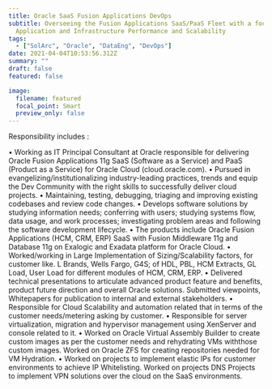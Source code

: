 ```yaml
---
title: Oracle SaaS Fusion Applications DevOps
subtitle: Overseeing the Fusion Applications SaaS/PaaS Fleet with a focus on
  Application and Infrastructure Performance and Scalability
tags:
  - ["SolArc", "Oracle", "DataEng", "DevOps"]   
date: 2021-04-04T10:53:56.312Z
summary: ""
draft: false
featured: false

image:
  filename: featured
  focal_point: Smart
  preview_only: false
---
```

Responsibility includes :

•	Working as IT Principal Consultant at Oracle responsible for delivering Oracle Fusion Applications 11g SaaS (Software as a Service) and PaaS (Product as a Service) for Oracle Cloud (cloud.oracle.com).
•	Pursued in evangelizing/institutionalizing industry-leading practices, trends and equip the Dev Community with the right skills to successfully deliver cloud projects.
•	Maintaining, testing, debugging, triaging and improving existing codebases and review code changes.
•	Develops software solutions by studying information needs; conferring with users; studying systems flow, data usage, and work processes; investigating problem areas and following the software development lifecycle.
•	The products include Oracle Fusion Applications (HCM, CRM, ERP) SaaS with Fusion Middleware 11g and Database 11g on Exalogic and Exadata platform for Oracle Cloud.
•	Worked/working in Large Implementation of Sizing/Scalability factors, for customer like. L Brands, Wells Fargo, G4S; of HDL, PBL, HCM Extracts, GL Load, User Load for different modules of HCM, CRM, ERP.
•	Delivered technical presentations to articulate advanced product feature and benefits, product future direction and overall Oracle solutions. Submitted viewpoints, Whitepapers for publication to internal and external stakeholders.
•	Responsible for Cloud Scalability and automation related that in terms of the customer needs/metering asking by customer.
•	Responsible for server virtualization, migration and hypervisor management using XenServer and console related to it.
•	Worked on Oracle Virtual Assembly Builder to create custom images as per the customer needs and rehydrating VMs withthose custom images. Worked on Oracle ZFS for creating repositories needed for VM Hydration.
•	Worked on projects to implement elastic IPs for customer environments to achieve IP Whitelisting. Worked on projects DNS Projects to implement VPN solutions over the cloud on the SaaS environments.